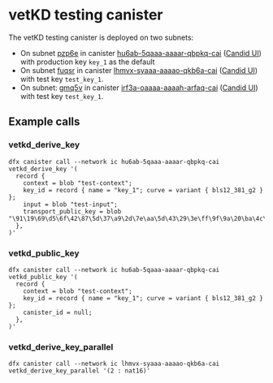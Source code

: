 # vetKD testing canister

The vetKD testing canister is deployed on two subnets:

* On subnet [pzp6e](https://dashboard.internetcomputer.org/subnet/pzp6e-ekpqk-3c5x7-2h6so-njoeq-mt45d-h3h6c-q3mxf-vpeq5-fk5o7-yae) in canister [hu6ab-5qaaa-aaaar-qbpkq-cai](https://dashboard.internetcomputer.org/canister/hu6ab-5qaaa-aaaar-qbpkq-cai) ([Candid UI](https://a4gq6-oaaaa-aaaab-qaa4q-cai.raw.icp0.io/?id=hu6ab-5qaaa-aaaar-qbpkq-cai)) with production key `key_1` as the default
* On subnet [fuqsr](https://dashboard.internetcomputer.org/subnet/fuqsr-in2lc-zbcjj-ydmcw-pzq7h-4xm2z-pto4i-dcyee-5z4rz-x63ji-nae) in canister [lhmvx-syaaa-aaaao-qkb6a-cai](https://dashboard.internetcomputer.org/canister/lhmvx-syaaa-aaaao-qkb6a-cai) ([Candid UI](https://a4gq6-oaaaa-aaaab-qaa4q-cai.raw.icp0.io/?id=lhmvx-syaaa-aaaao-qkb6a-cai)) with test key `test_key_1`.
* On subnet: [gmq5v](https://dashboard.internetcomputer.org/subnet/gmq5v-hbozq-uui6y-o55wc-ihop3-562wb-3qspg-nnijg-npqp5-he3cj-3ae) in canister [irf3a-oaaaa-aaaah-arfaq-cai](https://dashboard.internetcomputer.org/canister/irf3a-oaaaa-aaaah-arfaq-cai) ([Candid UI](https://a4gq6-oaaaa-aaaab-qaa4q-cai.raw.icp0.io/?id=irf3a-oaaaa-aaaah-arfaq-cai)) with test key `test_key_1`.

## Example calls

### vetkd_derive_key
```
dfx canister call --network ic hu6ab-5qaaa-aaaar-qbpkq-cai vetkd_derive_key '(
  record {
    context = blob "test-context";
    key_id = record { name = "key_1"; curve = variant { bls12_381_g2 } };
    input = blob "test-input";
    transport_public_key = blob "\91\19\69\d5\6f\42\87\5d\37\a9\2d\7e\aa\5d\43\29\3e\ff\9f\9a\20\ba\4c\60\52\3e\70\a6\95\ea\ea\de\b7\21\65\9b\52\a4\9d\74\e6\78\41\ad\19\03\3a\12";
  },
)'
```

### vetkd_public_key
```
dfx canister call --network ic hu6ab-5qaaa-aaaar-qbpkq-cai vetkd_public_key '(
  record {
    context = blob "test-context";
    key_id = record { name = "key_1"; curve = variant { bls12_381_g2 } };
    canister_id = null;
  },
)'
```

### vetkd_derive_key_parallel
```
dfx canister call --network ic lhmvx-syaaa-aaaao-qkb6a-cai vetkd_derive_key_parallel '(2 : nat16)'
```